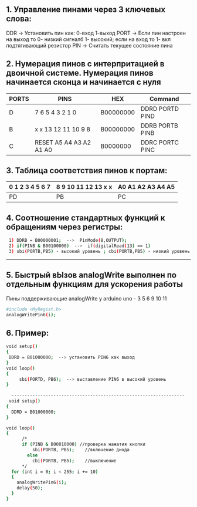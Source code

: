 ## 1. Управление пинами через 3 ключевых слова:
DDR   -> Установить пин как: 0-вход  1-выход
PORT  -> Если пин настроен на выход то 0- низкий сигналб 1- высокий; если на вход то 1- вкл подтягивающий резистор
PIN   -> Считать текущее состояние пина



## 2. Нумерация пинов с интерпритацией в двоичной системе. Нумерация пинов начинается сконца и начинается с нуля

| PORTS |        PINS              |    HEX     |  Command       |
| ----- | ------------------------ | ---------- | -------------- |
|   D   |    7 6 5 4 3 2 1 0       |  B00000000 |DDRD PORTD PIND |
|   B   |  x x 13 12 11 10 9 8     |  B00000000 |DDRB PORTB PINB |
|   C   |  RESET A5 A4 A3 A2 A1 A0 |  B0000000  |DDRC PORTC PINC |

## 3. Таблица соответствия пинов к портам:

|  0 1 2 3 4 5 6 7 | 8 9 10 11 12 13 x x | A0 A1 A2 A3 A4 A5 |
| ---------------- | ------------------- | ----------------- |
|       PD         |          PB         |          PC       |


## 4. Соотношение стандартных функций к обращениям через регистры:

```sh
 1) DDRB = B00000001;  -->  PinMode(8,OUTPUT);
 2) if(PINB & B00100000)  -->  if(digitalRead(13) == 1)
 3) sbi(PORTB,PB5) - высокий уровень ; cbi(PORTB,PB5) - низкий уровень  -->  digitalWrite(5,HIGH)
```
------------------------------------------------------------------
## 5. Быстрый вЫзов analogWrite выполнен по отдельным функциям для ускорения работы

Пины поддерживающие analogWrite у arduino uno - 3 5 6 9 10 11

```sh
#include <MyRegist.h>
analogWritePin6(i);
```

## 6. Пример:

```sh
void setup()
{
 DDRD = B01000000;  --> установить PIN6 как выход
}
void loop()
{
     sbi(PORTD, PB6);  --> выставление PIN6 в высокий уровень
}
  
  ------------------------------------------------------------------
 void setup()
{
  DDRD = B01000000;
}

void loop()
{
      /*
      if (PINB & B00010000) //проверка нажатия кнопки
          sbi(PORTB, PB5);    //включение диода
        else
          cbi(PORTB, PB5);    //выключение
      */
  for (int i = 0; i < 255; i += 10)
  {
    analogWritePin6(i);
    delay(50);
  }
}
```
